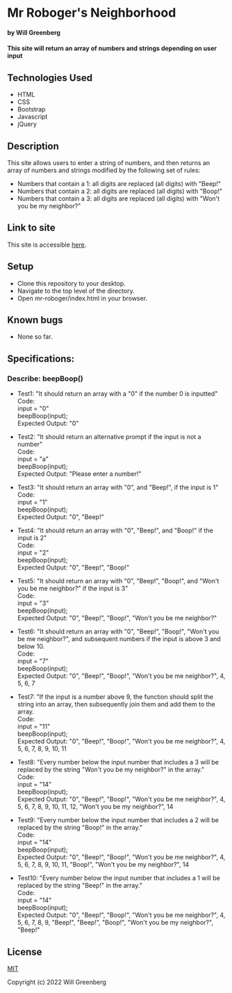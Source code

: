 # Mr Roboger's Neighborhood

#### by **Will Greenberg**

#### This site will return an array of numbers and strings depending on user input

## Technologies Used

* HTML
* CSS
* Bootstrap
* Javascript
* jQuery

## Description

This site allows users to enter a string of numbers, and then returns an array of numbers and strings modified by the following set of rules:
- Numbers that contain a 1: all digits are replaced (all digits) with "Beep!"
- Numbers that contain a 2: all digits are replaced (all digits) with "Boop!"
- Numbers that contain a 3: all digits are replaced (all digits) with "Won't you be my neighbor?"

## Link to site

This site is accessible [here](https://mud2009.github.io/mr-roboger/).

## Setup

* Clone this repository to your desktop.
* Navigate to the top level of the directory.
* Open mr-roboger/index.html in your browser.

## Known bugs

* None so far.

## Specifications:

### Describe: beepBoop()

- Test1: "It should return an array with a "0" if the number 0 is inputted"  
  Code:  
  input = "0"  
  beepBoop(input);  
  Expected Output: "0"  

- Test2: "It should return an alternative prompt if the input is not a number"  
  Code:  
  input = "a"  
  beepBoop(input);  
  Expected Output: "Please enter a number!"  

- Test3: "It should return an array with "0", and "Beep!", if the input is 1"  
  Code:  
  input = "1"  
  beepBoop(input);  
  Expected Output: "0", "Beep!"  

- Test4: "It should return an array with "0", "Beep!", and "Boop!" if the input is 2"  
  Code:  
  input = "2"  
  beepBoop(input);  
  Expected Output: "0", "Beep!", "Boop!"  

- Test5: "It should return an array with "0", "Beep!", "Boop!", and "Won't you be me neighbor?" if the input is 3"  
  Code:  
  input = "3"  
  beepBoop(input);  
  Expected Output: "0", "Beep!", "Boop!", "Won't you be me neighbor?"  

- Test6: "It should return an array with "0", "Beep!", "Boop!", "Won't you be me neighbor?", and subsequent numbers if the input is above 3 and below 10.  
  Code:  
  input = "7"  
  beepBoop(input);  
  Expected Output: "0", "Beep!", "Boop!", "Won't you be me neighbor?", 4, 5, 6, 7  

- Test7: "If the input is a number above 9, the function should split the string into an array, then subsequently join them and add them to the array.  
  Code:  
  input = "11"  
  beepBoop(input);  
  Expected Output: "0", "Beep!", "Boop!", "Won't you be me neighbor?", 4, 5, 6, 7, 8, 9, 10, 11  

- Test8: "Every number below the input number that includes a 3 will be replaced by the string "Won't you be my neighbor?" in the array."  
  Code:  
  input = "14"  
  beepBoop(input);  
  Expected Output: "0", "Beep!", "Boop!", "Won't you be me neighbor?", 4, 5, 6, 7, 8, 9, 10, 11, 12, "Won't you be my neighbor?", 14  

- Test9: "Every number below the input number that includes a 2 will be replaced by the string "Boop!" in the array."  
  Code:  
  input = "14"  
  beepBoop(input);  
  Expected Output: "0", "Beep!", "Boop!", "Won't you be me neighbor?", 4, 5, 6, 7, 8, 9, 10, 11, "Boop!", "Won't you be my neighbor?", 14  

- Test10: "Every number below the input number that includes a 1 will be replaced by the string "Beep!" in the array."  
  Code:  
  input = "14"  
  beepBoop(input);  
  Expected Output: "0", "Beep!", "Boop!", "Won't you be me neighbor?", 4, 5, 6, 7, 8, 9, "Beep!", "Beep!", "Boop!", "Won't you be my neighbor?", "Beep!"  

## License

[MIT](https://opensource.org/licenses/MIT)

Copyright (c) 2022 Will Greenberg